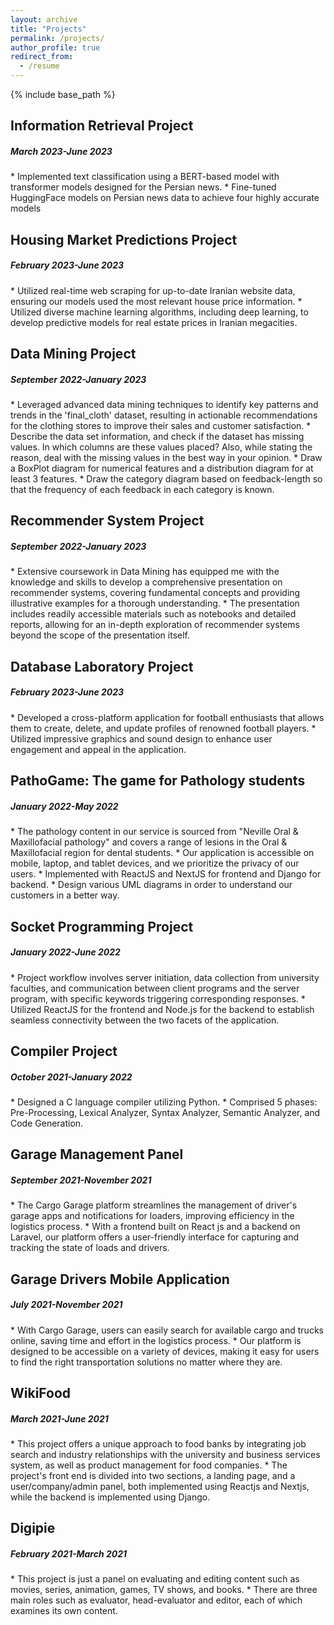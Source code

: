 ```yaml
---
layout: archive
title: "Projects"
permalink: /projects/
author_profile: true
redirect_from:
  - /resume
---
```


{% include base_path %}

<h2>Information Retrieval Project</h2>
<h5>March 2023-June 2023</h5>
* Implemented text classification using a BERT-based model with transformer models designed for the Persian news.
* Fine-tuned HuggingFace models on Persian news data to achieve four highly accurate models

<h2>Housing Market Predictions Project</h2>
<h5>February 2023-June 2023</h5>
* Utilized real-time web scraping for up-to-date Iranian website data, ensuring our models used the most relevant house price information.
* Utilized diverse machine learning algorithms, including deep learning, to develop predictive models for real estate prices in Iranian megacities.

<h2>Data Mining Project</h2>
<h5>September 2022-January 2023</h5>
* Leveraged advanced data mining techniques to identify key patterns and trends in the 'final_cloth' dataset, resulting in actionable recommendations for the clothing stores to improve their sales and customer satisfaction.
* Describe the data set information, and check if the dataset has missing values. In which columns are these values placed? Also, while stating the reason, deal with the missing values in the best way in your opinion.
* Draw a BoxPlot diagram for numerical features and a distribution diagram for at least 3 features.
* Draw the category diagram based on feedback-length so that the frequency of each feedback in each category is known.

<h2>Recommender System Project</h2>
<h5>September 2022-January 2023</h5>
* Extensive coursework in Data Mining has equipped me with the knowledge and skills to develop a comprehensive presentation on recommender systems, covering fundamental concepts and providing illustrative examples for a thorough understanding.
* The presentation includes readily accessible materials such as notebooks and detailed reports, allowing for an in-depth exploration of recommender systems beyond the scope of the presentation itself.

<h2>Database Laboratory Project </h2>
<h5>February 2023-June 2023</h5>
* Developed a cross-platform application for football enthusiasts that allows them to create, delete, and update profiles of renowned football players.
* Utilized impressive graphics and sound design to enhance user engagement and appeal in the application.

<h2>PathoGame: The game for Pathology students</h2>
<h5>January 2022-May 2022</h5>
* The pathology content in our service is sourced from "Neville Oral & Maxillofacial pathology" and covers a range of lesions in the Oral & Maxillofacial region for dental students.
* Our application is accessible on mobile, laptop, and tablet devices, and we prioritize the privacy of our users.
* Implemented with ReactJS and NextJS for frontend and Django for backend.
* Design various UML diagrams in order to understand our customers in a better way.

<h2>Socket Programming Project</h2>
<h5>January 2022-June 2022</h5>
* Project workflow involves server initiation, data collection from university faculties, and communication between client programs and the server program, with specific keywords triggering corresponding responses.
* Utilized ReactJS for the frontend and Node.js for the backend to establish seamless connectivity between the two facets of the application.

<h2>Compiler Project</h2>
<h5>October 2021-January 2022</h5>
* Designed a C language compiler utilizing Python.
* Comprised 5 phases: Pre-Processing, Lexical Analyzer, Syntax Analyzer, Semantic Analyzer, and Code Generation.

<h2>Garage Management Panel</h2>
<h5>September 2021-November 2021</h5>
* The Cargo Garage platform streamlines the management of driver's garage apps and notifications for loaders, improving efficiency in the logistics process.
* With a frontend built on React js and a backend on Laravel, our platform offers a user-friendly interface for capturing and tracking the state of loads and drivers.

<h2>Garage Drivers Mobile Application</h2>
<h5>July 2021-November 2021</h5>
* With Cargo Garage, users can easily search for available cargo and trucks online, saving time and effort in the logistics process.
* Our platform is designed to be accessible on a variety of devices, making it easy for users to find the right transportation solutions no matter where they are.

<h2>WikiFood</h2>
<h5>March 2021-June 2021</h5>
* This project offers a unique approach to food banks by integrating job search and industry relationships with the university and business services system, as well as product management for food companies.
* The project's front end is divided into two sections, a landing page, and a user/company/admin panel, both implemented using Reactjs and Nextjs, while the backend is implemented using Django.

<h2>Digipie</h2>
<h5>February 2021-March 2021</h5>
* This project is just a panel on evaluating and editing content such as movies, series, animation, games, TV shows, and books.
* There are three main roles such as evaluator, head-evaluator and editor, each of which examines its own content.
